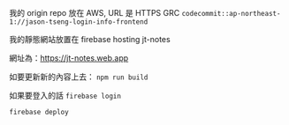 我的 origin repo 放在 AWS, URL 是 HTTPS GRC
`codecommit::ap-northeast-1://jason-tseng-login-info-frontend`

我的靜態網站放置在 firebase hosting
jt-notes

網址為：https://jt-notes.web.app

如要更新新的內容上去：
`npm run build`

如果要登入的話
`firebase login`

`firebase deploy`

